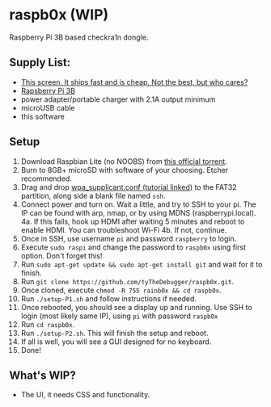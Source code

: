 # raspb0x (WIP)
Raspberry Pi 3B based checkra1n dongle.
## Supply List:
 * [This screen. It ships fast and is cheap. Not the best, but who cares?](https://www.amazon.com/kuman-Touch-Screen-Display-Raspberry/dp/B07KLDKM5D)
 * [Rapsberry Pi 3B](https://www.amazon.com/Raspberry-Pi-MS-004-00000024-Model-Board/dp/B01LPLPBS8)
 * power adapter/portable charger with 2.1A output minimum
 * microUSB cable
 * this software
 
 ## Setup
  1. Download Raspbian Lite (no NOOBS) from [this official torrent](http://downloads.raspberrypi.org/raspbian_lite/images/raspbian_lite-2019-04-09/2019-04-08-raspbian-stretch-lite.zip.torrent).
  2. Burn to 8GB+ microSD with software of your choosing. Etcher recommended.
  3. Drag and drop [wpa_supplicant.conf (tutorial linked)](https://www.raspberrypi-spy.co.uk/2017/04/manually-setting-up-pi-wifi-using-wpa_supplicant-conf/) to the FAT32 partition, along side a blank file named `ssh`.
  4. Connect power and turn on. Wait a little, and try to SSH to your pi. The IP can be found with arp, nmap, or by using MDNS (raspberrypi.local).
   4a. If this fails, hook up HDMI after waiting 5 minutes and reboot to enable HDMI. You can troubleshoot Wi-Fi
   4b. If not, continue.
  5. Once in SSH, use username `pi` and password `raspberry` to login.
  6. Execute `sudo raspi` and change the password to `raspb0x` using first option. Don't forget this!
  7. Run `sudo apt-get update && sudo apt-get install git` and wait for it to finish.
  8. Run `git clone https://github.com/tyTheDebugger/raspb0x.git`.
  9. Once cloned, execute `chmod -R 755 rainb0x && cd raspb0x`.
  10. Run `./setup-P1.sh` and follow instructions if needed.
  11. Once rebooted, you should see a display up and running. Use SSH to login (most likely same IP), using `pi` with password `raspb0x`
  12. Run `cd raspb0x`.
  13. Run `./setup-P2.sh`. This will finish the setup and reboot.
  14. If all is well, you will see a GUI designed for no keyboard.
  15. Done!

## What's WIP?
 * The UI, it needs CSS and functionality.
